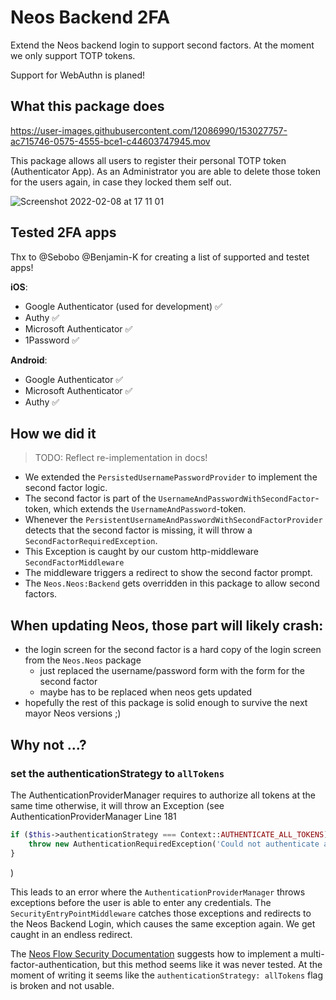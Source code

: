# Neos Backend 2FA

Extend the Neos backend login to support second factors. At the moment we only support TOTP tokens.

Support for WebAuthn is planed!

## What this package does

https://user-images.githubusercontent.com/12086990/153027757-ac715746-0575-4555-bce1-c44603747945.mov

This package allows all users to register their personal TOTP token (Authenticator App). As an Administrator you are
able to delete those token for the users again, in case they locked them self out.

![Screenshot 2022-02-08 at 17 11 01](https://user-images.githubusercontent.com/12086990/153028043-93e9220e-cc22-4879-9edb-3e156c9accc8.png)

## Tested 2FA apps

Thx to @Sebobo @Benjamin-K for creating a list of supported and testet apps!

**iOS**:
* Google Authenticator (used for development) ✅
* Authy ✅
* Microsoft Authenticator ✅
* 1Password ✅

**Android**:
* Google Authenticator ✅
* Microsoft Authenticator ✅
* Authy ✅

## How we did it
> TODO: Reflect re-implementation in docs!
* We extended the `PersistedUsernamePasswordProvider` to implement the second factor logic.
* The second factor is part of the `UsernameAndPasswordWithSecondFactor`-token, which extends the `UsernameAndPassword`-token.
* Whenever the `PersistentUsernameAndPasswordWithSecondFactorProvider` detects that the second factor is missing, it will throw a `SecondFactorRequiredException`.
* This Exception is caught by our custom http-middleware `SecondFactorMiddleware`
* The middleware triggers a redirect to show the second factor prompt.
* The `Neos.Neos:Backend` gets overridden in this package to allow second factors.

## When updating Neos, those part will likely crash:

* the login screen for the second factor is a hard copy of the login screen from the `Neos.Neos` package
  * just replaced the username/password form with the form for the second factor
  * maybe has to be replaced when neos gets updated
* hopefully the rest of this package is solid enough to survive the next mayor Neos versions ;)

## Why not ...?

### set the authenticationStrategy to `allTokens`

The AuthenticationProviderManager requires to authorize all tokens at the same time otherwise, it will throw
an Exception (see AuthenticationProviderManager Line 181

```php
if ($this->authenticationStrategy === Context::AUTHENTICATE_ALL_TOKENS) {
    throw new AuthenticationRequiredException('Could not authenticate all tokens, but authenticationStrategy was set to "all".', 1222203912);
}
```
)

This leads to an error where the `AuthenticationProviderManager` throws exceptions before the user is able to enter any
credentials. The `SecurityEntryPointMiddleware` catches those exceptions and redirects to the Neos Backend Login, which
causes the same exception again. We get caught in an endless redirect.

The [Neos Flow Security Documentation](https://flowframework.readthedocs.io/en/stable/TheDefinitiveGuide/PartIII/Security.html#multi-factor-authentication-strategy)
suggests how to implement a multi-factor-authentication, but this method seems like it was never tested. At the moment of writing
it seems like the `authenticationStrategy: allTokens` flag is broken and not usable.
